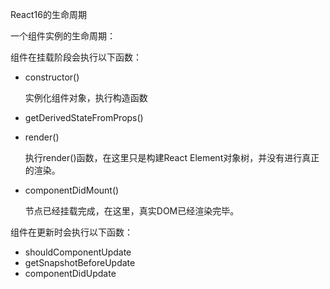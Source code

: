 React16的生命周期

一个组件实例的生命周期：

组件在挂载阶段会执行以下函数：

- constructor()

  实例化组件对象，执行构造函数

- getDerivedStateFromProps()

- render()

  执行render()函数，在这里只是构建React Element对象树，并没有进行真正的渲染。

- componentDidMount()

  节点已经挂载完成，在这里，真实DOM已经渲染完毕。

组件在更新时会执行以下函数：

- shouldComponentUpdate
- getSnapshotBeforeUpdate
- componentDidUpdate